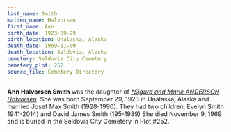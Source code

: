 ```yaml
---
last_name: Smith
maiden_name: Halvorsen
first_name: Ann
birth_date: 1923-09-29
birth_location: Unalaska, Alaska
death_date: 1969-11-09
death_location: Seldovia, Alaska
cemetery: Seldovia City Cemetery
cemetery_plot: 252
source_file: Cemetery Directory
---
```

**Ann Halvorsen  Smith** was the daughter of [**Sigurd and Marie ANDERSON Halvorsen*](./Halvorsen_Sigurd.md).  She was born September 29, 1923 in Unalaska, Alaska and married Josef Max Smith (1928-1990). They had two children, Evelyn Smith 1941-2014) and David James Smith (195-1989) She died November 9, 1969 and is buried in the Seldovia City Cemetery in Plot #252.  

